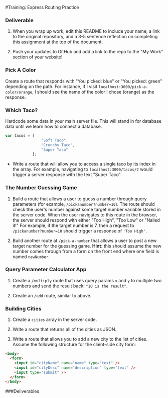 #Training: Express Routing Practice

### Deliverable

1. When you wrap up work, edit this README to include your name, a link to the original repository, and a 3-5 sentence reflection on completing this assignment at the top of the document. 

1. Push your updates to GitHub and add a link to the repo to the "My Work" section of your website!

### Pick A Color
Create a route that responds with "You picked: blue" or "You picked: green" depending on the path. For instance, if I visit `localhost:3000/pick-a-color/orange`, I should see the name of the color I chose (orange) as the response.

### Which Taco?

Hardcode some data in your main server file. This will stand in for database data until we learn how to connect a database.

``` javascript
var tacos = [
                "Soft Taco",
                "Crunchy Taco",
                "Super Taco"
            ];
```

* Write a route that will allow you to access a single taco by its index in the array. For example, navigating to `localhost:3000/tacos/2` would trigger a server response with the text "Super Taco".

### The Number Guessing Game

1. Build a route that allows a user to guess a number through query parameters (for example, `/pickanumber?number=10`).  The route should check the user's number against some target number variable stored in the server code. When the user navigates to this route in the browser, the server should respond with either "Too High", "Too Low" or "Nailed it!" For example, if the target number is 7, then a request to  `/pickanumber?number=10` should trigger a response of `'Too High'`.



1. Build another route at `/pick-a-number` that allows a user to post a new target number for the guessing game.  **Hint:** this should assume the new number comes through from a form on the front end where one field is named `newNumber`.


### Query Parameter Calculator App

1. Create a `/multiply` route that uses query params `x` and `y` to multiple two numbers and send the result back: `"10 is the result"`.

2.  Create an `/add` route, similar to above.



### Building Cities

1. Create a `cities` array in the server code.

2. Write a route that returns all of the cities as JSON.

3. Write a route that allows you to add a new city to the list of cities. Assume the following structure for the client-side city form:

```html
<body>
  <form>
    <input id="cityName" name="name" type="text" />
    <input id="cityDesc" name="description" type="text" />
    <input type="submit" />
  </form>
</body>
```

###Deliverables
